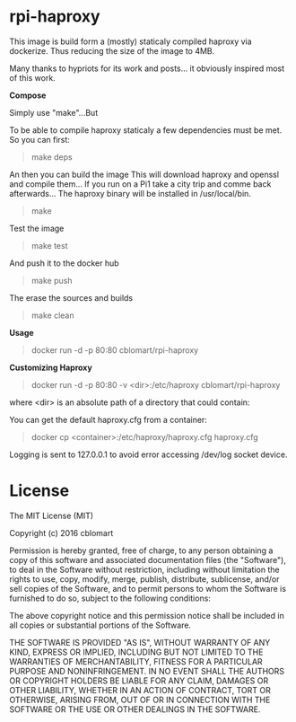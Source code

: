 # rpi-haproxy

This image is build form a (mostly) staticaly compiled haproxy via dockerize. Thus reducing the size of the image to 4MB.

Many thanks to hypriots for its work and posts... it obviously inspired most of this work.

**Compose**

Simply use "make"...But

To be able to compile haproxy staticaly a few dependencies must be met. So you can first:

> make deps

An then you can build the image
This will download haproxy and openssl and compile them... If you run on a Pi1 take a city trip and comme back afterwards...
The haproxy binary will be installed in /usr/local/bin.

> make

Test the image

> make test

And push it to the docker hub

> make push

The erase the sources and builds

> make clean

**Usage**

> docker run -d -p 80:80 cblomart/rpi-haproxy

**Customizing Haproxy**

> docker run -d -p 80:80 -v \<dir\>:/etc/haproxy cblomart/rpi-haproxy

where \<dir\> is an absolute path of a directory that could contain:

You can get the default haproxy.cfg from a container:

> docker cp \<container\>:/etc/haproxy/haproxy.cfg haproxy.cfg

Logging is sent to 127.0.0.1 to avoid error accessing /dev/log socket device.


# License

The MIT License (MIT)

Copyright (c) 2016 cblomart

Permission is hereby granted, free of charge, to any person obtaining a copy of this software and associated documentation files (the "Software"), to deal in the Software without restriction, including without limitation the rights to use, copy, modify, merge, publish, distribute, sublicense, and/or sell copies of the Software, and to permit persons to whom the Software is furnished to do so, subject to the following conditions:

The above copyright notice and this permission notice shall be included in all copies or substantial portions of the Software.

THE SOFTWARE IS PROVIDED "AS IS", WITHOUT WARRANTY OF ANY KIND, EXPRESS OR IMPLIED, INCLUDING BUT NOT LIMITED TO THE WARRANTIES OF MERCHANTABILITY, FITNESS FOR A PARTICULAR PURPOSE AND NONINFRINGEMENT. IN NO EVENT SHALL THE AUTHORS OR COPYRIGHT HOLDERS BE LIABLE FOR ANY CLAIM, DAMAGES OR OTHER LIABILITY, WHETHER IN AN ACTION OF CONTRACT, TORT OR OTHERWISE, ARISING FROM, OUT OF OR IN CONNECTION WITH THE SOFTWARE OR THE USE OR OTHER DEALINGS IN THE SOFTWARE.

